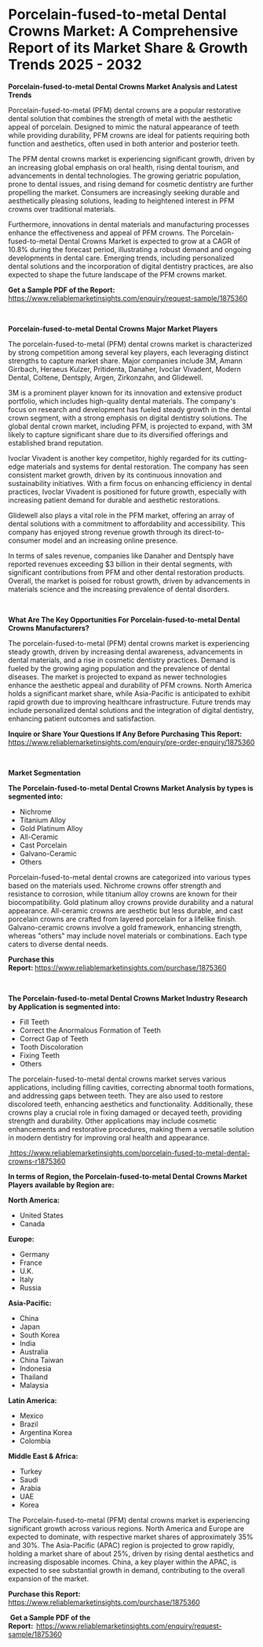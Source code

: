 <p><h1>Porcelain-fused-to-metal Dental Crowns Market: A Comprehensive Report of its Market Share & Growth Trends 2025 - 2032</h1></p><p><strong>Porcelain-fused-to-metal Dental Crowns Market Analysis and Latest Trends</strong></p>
<p><p>Porcelain-fused-to-metal (PFM) dental crowns are a popular restorative dental solution that combines the strength of metal with the aesthetic appeal of porcelain. Designed to mimic the natural appearance of teeth while providing durability, PFM crowns are ideal for patients requiring both function and aesthetics, often used in both anterior and posterior teeth.</p><p>The PFM dental crowns market is experiencing significant growth, driven by an increasing global emphasis on oral health, rising dental tourism, and advancements in dental technologies. The growing geriatric population, prone to dental issues, and rising demand for cosmetic dentistry are further propelling the market. Consumers are increasingly seeking durable and aesthetically pleasing solutions, leading to heightened interest in PFM crowns over traditional materials.</p><p>Furthermore, innovations in dental materials and manufacturing processes enhance the effectiveness and appeal of PFM crowns. The Porcelain-fused-to-metal Dental Crowns Market is expected to grow at a CAGR of 10.8% during the forecast period, illustrating a robust demand and ongoing developments in dental care. Emerging trends, including personalized dental solutions and the incorporation of digital dentistry practices, are also expected to shape the future landscape of the PFM crowns market.</p></p>
<p><strong>Get a Sample PDF of the Report:&nbsp;</strong> <a href="https://www.reliablemarketinsights.com/enquiry/request-sample/1875360?utm_campaign=1894&utm_medium=2&utm_source=Github&utm_content=ia&utm_term=14042025&utm_id=porcelain-fused-to-metal-dental-crowns">https://www.reliablemarketinsights.com/enquiry/request-sample/1875360</a></p>
<p>&nbsp;</p>
<p><strong>Porcelain-fused-to-metal Dental Crowns Major Market Players</strong></p>
<p><p>The porcelain-fused-to-metal (PFM) dental crowns market is characterized by strong competition among several key players, each leveraging distinct strengths to capture market share. Major companies include 3M, Amann Girrbach, Heraeus Kulzer, Pritidenta, Danaher, Ivoclar Vivadent, Modern Dental, Coltene, Dentsply, Argen, Zirkonzahn, and Glidewell.</p><p>3M is a prominent player known for its innovation and extensive product portfolio, which includes high-quality dental materials. The company's focus on research and development has fueled steady growth in the dental crown segment, with a strong emphasis on digital dentistry solutions. The global dental crown market, including PFM, is projected to expand, with 3M likely to capture significant share due to its diversified offerings and established brand reputation.</p><p>Ivoclar Vivadent is another key competitor, highly regarded for its cutting-edge materials and systems for dental restoration. The company has seen consistent market growth, driven by its continuous innovation and sustainability initiatives. With a firm focus on enhancing efficiency in dental practices, Ivoclar Vivadent is positioned for future growth, especially with increasing patient demand for durable and aesthetic restorations.</p><p>Glidewell also plays a vital role in the PFM market, offering an array of dental solutions with a commitment to affordability and accessibility. This company has enjoyed strong revenue growth through its direct-to-consumer model and an increasing online presence.</p><p>In terms of sales revenue, companies like Danaher and Dentsply have reported revenues exceeding $3 billion in their dental segments, with significant contributions from PFM and other dental restoration products. Overall, the market is poised for robust growth, driven by advancements in materials science and the increasing prevalence of dental disorders.</p></p>
<p>&nbsp;</p>
<p><strong>What Are The Key Opportunities For Porcelain-fused-to-metal Dental Crowns Manufacturers?</strong></p>
<p><p>The porcelain-fused-to-metal (PFM) dental crowns market is experiencing steady growth, driven by increasing dental awareness, advancements in dental materials, and a rise in cosmetic dentistry practices. Demand is fueled by the growing aging population and the prevalence of dental diseases. The market is projected to expand as newer technologies enhance the aesthetic appeal and durability of PFM crowns. North America holds a significant market share, while Asia-Pacific is anticipated to exhibit rapid growth due to improving healthcare infrastructure. Future trends may include personalized dental solutions and the integration of digital dentistry, enhancing patient outcomes and satisfaction.</p></p>
<p><strong>Inquire or Share Your Questions If Any Before Purchasing This Report:</strong> <a href="https://www.reliablemarketinsights.com/enquiry/pre-order-enquiry/1875360?utm_campaign=1894&utm_medium=2&utm_source=Github&utm_content=ia&utm_term=14042025&utm_id=porcelain-fused-to-metal-dental-crowns">https://www.reliablemarketinsights.com/enquiry/pre-order-enquiry/1875360</a></p>
<p>&nbsp;</p>
<p><strong>Market Segmentation</strong></p>
<p><strong>The Porcelain-fused-to-metal Dental Crowns Market Analysis by types is segmented into:</strong></p>
<p><ul><li>Nichrome</li><li>Titanium Alloy</li><li>Gold Platinum Alloy</li><li>All-Ceramic</li><li>Cast Porcelain</li><li>Galvano-Ceramic</li><li>Others</li></ul></p>
<p><p>Porcelain-fused-to-metal dental crowns are categorized into various types based on the materials used. Nichrome crowns offer strength and resistance to corrosion, while titanium alloy crowns are known for their biocompatibility. Gold platinum alloy crowns provide durability and a natural appearance. All-ceramic crowns are aesthetic but less durable, and cast porcelain crowns are crafted from layered porcelain for a lifelike finish. Galvano-ceramic crowns involve a gold framework, enhancing strength, whereas "others" may include novel materials or combinations. Each type caters to diverse dental needs.</p></p>
<p><strong>Purchase this Report:&nbsp;</strong><a href="https://www.reliablemarketinsights.com/purchase/1875360?utm_campaign=1894&utm_medium=2&utm_source=Github&utm_content=ia&utm_term=14042025&utm_id=porcelain-fused-to-metal-dental-crowns">https://www.reliablemarketinsights.com/purchase/1875360</a></p>
<p>&nbsp;</p>
<p><strong>The Porcelain-fused-to-metal Dental Crowns Market Industry Research by Application is segmented into:</strong></p>
<p><ul><li>Fill Teeth</li><li>Correct the Anormalous Formation of Teeth</li><li>Correct Gap of Teeth</li><li>Tooth Discoloration</li><li>Fixing Teeth</li><li>Others</li></ul></p>
<p><p>The porcelain-fused-to-metal dental crowns market serves various applications, including filling cavities, correcting abnormal tooth formations, and addressing gaps between teeth. They are also used to restore discolored teeth, enhancing aesthetics and functionality. Additionally, these crowns play a crucial role in fixing damaged or decayed teeth, providing strength and durability. Other applications may include cosmetic enhancements and restorative procedures, making them a versatile solution in modern dentistry for improving oral health and appearance.</p></p>
<p><a href="https://www.reliablemarketinsights.com/porcelain-fused-to-metal-dental-crowns-r1875360?utm_campaign=1894&utm_medium=2&utm_source=Github&utm_content=ia&utm_term=14042025&utm_id=porcelain-fused-to-metal-dental-crowns">&nbsp;https://www.reliablemarketinsights.com/porcelain-fused-to-metal-dental-crowns-r1875360</a></p>
<p><strong>In terms of Region, the Porcelain-fused-to-metal Dental Crowns Market Players available by Region are:</strong></p>
<p>
    <p> <strong> North America: </strong>
        <ul>
            <li>United States</li>
            <li>Canada</li>
        </ul>
        </p> 
    <p> <strong> Europe: </strong>
        <ul>
            <li>Germany</li>
            <li>France</li>
            <li>U.K.</li>
            <li>Italy</li>
            <li>Russia</li>
        </ul>
        </p> 
    <p> <strong> Asia-Pacific: </strong>
        <ul>
            <li>China</li>
            <li>Japan</li>
            <li>South Korea</li>
            <li>India</li>
            <li>Australia</li>
            <li>China Taiwan</li>
            <li>Indonesia</li>
            <li>Thailand</li>
            <li>Malaysia</li>
        </ul>
        </p> 
    <p> <strong> Latin America: </strong>
        <ul>
            <li>Mexico</li>
            <li>Brazil</li>
            <li>Argentina Korea</li>
            <li>Colombia</li>
        </ul>
        </p> 
    <p> <strong> Middle East & Africa: </strong>
        <ul>
            <li>Turkey</li>
            <li>Saudi</li>
            <li>Arabia</li>
            <li>UAE</li>
            <li>Korea</li>
        </ul>
    </p>
    </p>
<p><p>The Porcelain-fused-to-metal (PFM) dental crowns market is experiencing significant growth across various regions. North America and Europe are expected to dominate, with respective market shares of approximately 35% and 30%. The Asia-Pacific (APAC) region is projected to grow rapidly, holding a market share of about 25%, driven by rising dental aesthetics and increasing disposable incomes. China, a key player within the APAC, is expected to see substantial growth in demand, contributing to the overall expansion of the market.</p></p>
<p><strong>Purchase this Report: </strong><a href="https://www.reliablemarketinsights.com/purchase/1875360?utm_campaign=1894&utm_medium=2&utm_source=Github&utm_content=ia&utm_term=14042025&utm_id=porcelain-fused-to-metal-dental-crowns">https://www.reliablemarketinsights.com/purchase/1875360</a></p>
<p>&nbsp;<strong>Get a Sample PDF of the Report:&nbsp;&nbsp;</strong><a href="https://www.reliablemarketinsights.com/enquiry/request-sample/1875360?utm_campaign=1894&utm_medium=2&utm_source=Github&utm_content=ia&utm_term=14042025&utm_id=porcelain-fused-to-metal-dental-crowns">https://www.reliablemarketinsights.com/enquiry/request-sample/1875360</a></p>
<p><strong></strong></p>
<p><p></p><p></p><p></p></p>